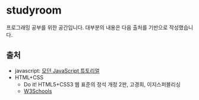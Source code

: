 # studyroom
프로그래밍 공부를 위한 공간입니다. 대부분의 내용은 다음 출처를 기반으로 작성했습니다.

## 출처
- javascript: [모던 JavaScript 튜토리얼](https://ko.javascript.info/)
- HTML+CSS
  - Do it! HTML5+CSS3 웹 표준의 정석 개정 2판, 고경희, 이지스퍼블리싱
  - [W3Schools](https://www.w3schools.com/)

